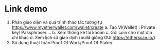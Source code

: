 # Link demo 

1. Phần giao diện và quá trình thao tác tương tự <https://www.myetherwallet.com/wallet/create>
a. Tạo Ví(Wallet) : Private key/ Passphrase/....
b. Xem thống kê tài khoản
c. Gởi coin cho một địa chỉ khác
d. Xem lịch sử giao dịch (build giống GUI <https://etherscan.io/>)
2. Sử dụng thuật toán Proof Of Work/Proof Of Stake/
